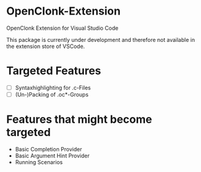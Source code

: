 # OpenClonk-Extension
OpenClonk Extension for Visual Studio Code

This package is currently under development and therefore not available in the extension store of VSCode.

# Targeted Features
- [ ] Syntaxhighlighting for .c-Files
- [ ] (Un-)Packing of .oc*-Groups

# Features that might become targeted
- Basic Completion Provider
- Basic Argument Hint Provider
- Running Scenarios
